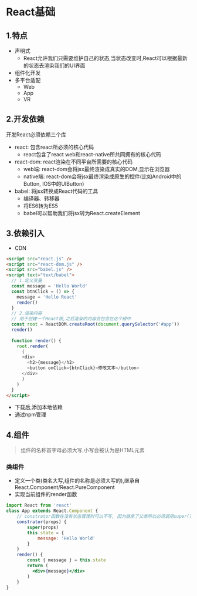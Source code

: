 # React基础

## 1.特点

- 声明式
  - React允许我们只需要维护自己的状态,当状态改变时,React可以根据最新的状态去渲染我们的UI界面
- 组件化开发
- 多平台适配
  - Web
  - App
  - VR

## 2.开发依赖

开发React必须依赖三个库

- react: 包含react所必须的核心代码
  - react包含了react web和react-native所共同拥有的核心代码
- react-dom: react渲染在不同平台所需要的核心代码
  - web端: react-dom会将jsx最终渲染成真实的DOM,显示在浏览器
  - native端: react-dom会将jsx最终渲染成原生的控件(比如Android中的Button, IOS中的UIButton)
- babel: 将jsx转换成React代码的工具
  - 编译器、转移器
  - 将ES6转为ES5
  - babel可以帮助我们将jsx转为React.createElement

## 3.依赖引入

- CDN

```html
<script src="react.js" />
<script src="react-dom.js" />
<script src="babel.js" />
<script text="text/babel">
  // 1.定义变量
  const message = 'Hello World'
  const btnClick = () => {
    message = 'Hello React'
    render()
  }
  // 2.渲染内容
  // 用于创建一个React根,之后渲染的内容会包含在这个根中
  const root = ReactDOM.createRoot(document.querySelector('#app'))
  render()
  
  function render() {
    root.render(
      (
      <div>
        <h2>{message}</h2>
        <button onClick={btnClick}>修改文本</button>
	  </div>
      )
    )
  }
</script>
```

- 下载后,添加本地依赖
- 通过npm管理



## 4.组件

> 组件的名称首字母必须大写,小写会被认为是HTML元素

### 类组件

- 定义一个类(类名大写,组件的名称是必须大写的),继承自React.Component/React.PureComponent
- 实现当前组件的render函数

```jsx
import React from 'react'
class App extends React.Component {
    // constrator函数在没有状态管理时可以不写, 因为继承了父类所以必须调用super()
    constrator(props) {
        super(props)
        this.state = {
            message: 'Hello World'
        }
    }
    render() {
        const { message } = this.state
        return (
          <div>{message}</div>
        )
    }
}
```

























